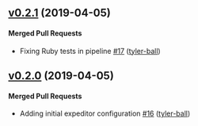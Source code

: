 <!-- latest_release 0.2.1 -->
## [v0.2.1](https://github.com/chef/license-acceptance/tree/v0.2.1) (2019-04-05)

#### Merged Pull Requests
- Fixing Ruby tests in pipeline [#17](https://github.com/chef/license-acceptance/pull/17) ([tyler-ball](https://github.com/tyler-ball))
<!-- latest_release -->

## [v0.2.0](https://github.com/chef/license-acceptance/tree/v0.2.0) (2019-04-05)

#### Merged Pull Requests
- Adding initial expeditor configuration [#16](https://github.com/chef/license-acceptance/pull/16) ([tyler-ball](https://github.com/tyler-ball))
